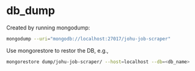 # db_dump

Created by running mongodump:
```bash
mongodump --uri="mongodb://localhost:27017/johu-job-scraper"
```

Use mongorestore to restor the DB, e.g.,
```bash
mongorestore dump/johu-job-scraper/ --host=localhost --db=<db_name>
```